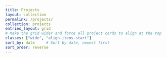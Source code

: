 ```yaml
---
title: Projects
layout: collection
permalink: /projects/
collection: projects
entries_layout: grid
# Make the grid wider and force all project cards to align at the top
classes: ["wide", "align-items-start"]
sort_by: date     # Sort by date, newest first
sort_order: reverse
---
```

